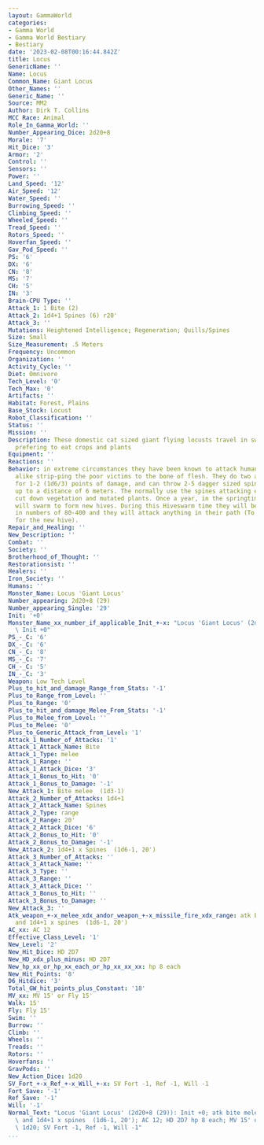 ```yaml
---
layout: GammaWorld
categories:
- Gamma World
- Gamma World Bestiary
- Bestiary
date: '2023-02-08T00:16:44.842Z'
title: Locus
GenericName: ''
Name: Locus
Common_Name: Giant Locus
Other_Names: ''
Generic_Name: ''
Source: MM2
Author: Dirk T. Collins
MCC Race: Animal
Role_In_Gamma_World: ''
Number_Appearing_Dice: 2d20+8
Morale: '7'
Hit_Dice: '3'
Armor: '2'
Control: ''
Sensors: ''
Power: ''
Land_Speed: '12'
Air_Speed: '12'
Water_Speed: ''
Burrowing_Speed: ''
Climbing_Speed: ''
Wheeled_Speed: ''
Tread_Speed: ''
Rotors_Speed: ''
Hoverfan_Speed: ''
Gav_Pod_Speed: ''
PS: '6'
DX: '6'
CN: '8'
MS: '7'
CH: '5'
IN: '3'
Brain-CPU Type: ''
Attack_1: 1 Bite (2)
Attack_2: 1d4+1 Spines (6) r20'
Attack_3: ''
Mutations: Heightened Intelligence; Regeneration; Quills/Spines
Size: Small
Size_Measurement: .5 Meters
Frequency: Uncommon
Organization: ''
Activity_Cycle: ''
Diet: Omnivore
Tech_Level: '0'
Tech_Max: '0'
Artifacts: ''
Habitat: Forest, Plains
Base_Stock: Locust
Robot_Classification: ''
Status: ''
Mission: ''
Description: These domestic cat sized giant flying locusts travel in swarms of 20-50
  prefering to eat crops and plants
Equipment: ''
Reactions: ''
Behavior: in extreme circumstances they have been known to attack humans and mutants
  alike strip-ping the poor victims to the bone of flesh. They do two attacks, a bite
  for 1-2 (1d6/3) points of damage, and can throw 2-5 dagger sized spines 1x per week
  up to a distance of 6 meters. The normally use the spines attacking en masse to
  cut down vegetation and mutated plants. Once a year, in the springtime the Locus
  will swarm to form new hives. During this Hiveswarm time they will be encountered
  in numbers of 80-400 and they will attack anything in their path (To use as food,
  for the new hive).
Repair_and_Healing: ''
New_Description: ''
Combat: ''
Society: ''
Brotherhood_of_Thought: ''
Restorationsist: ''
Healers: ''
Iron_Society: ''
Humans: ''
Monster_Name: Locus 'Giant Locus'
Number_appearing: 2d20+8 (29)
Number_appearing_Single: '29'
Init: '+0'
Monster_Name_xx_number_if_applicable_Init_+-x: "Locus 'Giant Locus' (2d20+8 (29)):\
  \ Init +0"
PS_-_C: '6'
DX_-_C: '6'
CN_-_C: '8'
MS_-_C: '7'
CH_-_C: '5'
IN_-_C: '3'
Weapon: Low Tech Level
Plus_to_hit_and_damage_Range_from_Stats: '-1'
Plus_to_Range_from_Level: ''
Plus_to_Range: '0'
Plus_to_hit_and_damage_Melee_From_Stats: '-1'
Plus_to_Melee_from_Level: ''
Plus_to_Melee: '0'
Plus_to_Generic_Attack_from_Level: '1'
Attack_1_Number_of_Attacks: '1'
Attack_1_Attack_Name: Bite
Attack_1_Type: melee
Attack_1_Range: ''
Attack_1_Attack_Dice: '3'
Attack_1_Bonus_to_Hit: '0'
Attack_1_Bonus_to_Damage: '-1'
New_Attack_1: Bite melee  (1d3-1)
Attack_2_Number_of_Attacks: 1d4+1
Attack_2_Attack_Name: Spines
Attack_2_Type: range
Attack_2_Range: 20'
Attack_2_Attack_Dice: '6'
Attack_2_Bonus_to_Hit: '0'
Attack_2_Bonus_to_Damage: '-1'
New_Attack_2: 1d4+1 x Spines  (1d6-1, 20')
Attack_3_Number_of_Attacks: ''
Attack_3_Attack_Name: ''
Attack_3_Type: ''
Attack_3_Range: ''
Attack_3_Attack_Dice: ''
Attack_3_Bonus_to_Hit: ''
Attack_3_Bonus_to_Damage: ''
New_Attack_3: ''
Atk_weapon_+-x_melee_xdx_andor_weapon_+-x_missile_fire_xdx_range: atk bite melee  (1d3-1)
  and 1d4+1 x spines  (1d6-1, 20')
AC_xx: AC 12
Effective_Class_Level: '1'
New_Level: '2'
New_Hit_Dice: HD 2D7
New_HD_xdx_plus_minus: HD 2D7
New_hp_xx_or_hp_xx_each_or_hp_xx_xx_xx: hp 8 each
New_Hit_Points: '8'
D6_Hitdice: '3'
Total_GW_hit_points_plus_Constant: '18'
MV_xx: MV 15' or Fly 15'
Walk: 15'
Fly: Fly 15'
Swim: ''
Burrow: ''
Climb: ''
Wheels: ''
Treads: ''
Rotors: ''
Hoverfans: ''
GravPods: ''
New_Action_Dice: 1d20
SV_Fort_+-x_Ref_+-x_Will_+-x: SV Fort -1, Ref -1, Will -1
Fort_Save: '-1'
Ref_Save: '-1'
Will: '-1'
Normal_Text: "Locus 'Giant Locus' (2d20+8 (29)): Init +0; atk bite melee  (1d3-1)\
  \ and 1d4+1 x spines  (1d6-1, 20'); AC 12; HD 2D7 hp 8 each; MV 15' or Fly 15' ;\
  \ 1d20; SV Fort -1, Ref -1, Will -1"
...
```

